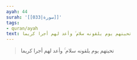 ```yaml
---
ayah: 44
surah: '[[033|سورة]]'
tags:
- quran/ayah
text: تحيتهم يوم يلقونه سلام ۚ وأعد لهم أجرا كريما
---
```

> تحيتهم يوم يلقونه سلام ۚ وأعد لهم أجرا كريما
